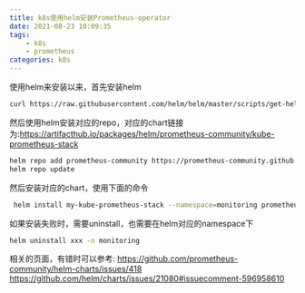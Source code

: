 ```yaml
---
title: k8s使用helm安装Prometheus-operator
date: 2021-08-23 10:09:35
tags:
	- k8s
    - prometheus
categories: k8s
---
```

使用helm来安装以来，首先安装helm
```bash
curl https://raw.githubusercontent.com/helm/helm/master/scripts/get-helm-3 | bash
```

然后使用helm安装对应的repo，对应的chart链接为:https://artifacthub.io/packages/helm/prometheus-community/kube-prometheus-stack
```bash
helm repo add prometheus-community https://prometheus-community.github.io/helm-charts
helm repo update
```

然后安装对应的chart，使用下面的命令
```bash
 helm install my-kube-prometheus-stack --namespace=monitoring prometheus-community/kube-prometheus-stack --version 18.0.0 --set prometheusOperator.admissionWebhooks.enabled=false --set prometheusOperator.admissionWebhooks.patch.enabled=false --set prometheusOperator.tls.enabled=false
```

如果安装失败时，需要uninstall，也需要在helm对应的namespace下
```bash
helm uninstall xxx -n monitoring
```

相关的页面，有错时可以参考:
https://github.com/prometheus-community/helm-charts/issues/418
https://github.com/helm/charts/issues/21080#issuecomment-596958610
